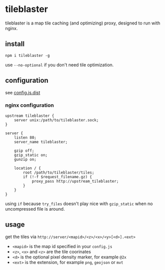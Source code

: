 # tileblaster

tileblaster is a map tile caching (and optimizing) proxy, designed to run with nginx.

## install

`npm i tileblaster -g`

use `--no-optional` if you don't need tile optimization.

## configuration

see [config.js.dist](config.js.dist)

### nginx configuration

```
upstream tileblaster {
	server unix:/path/to/tileblaster.sock;
}

server {
	listen 80;
	server_name tileblaster;

	gzip off;
	gzip_static on;
	gunzip on;

	location / {
		root /path/to/tileblaster/tiles;
		if (!-f $request_filename.gz) {
			proxy_pass http://upstream_tileblaster;
		}
	}
}
```

using `if` because `try_files` doesn't play nice with `gzip_static` when no uncompressed file is around.

## usage

get the tiles via `http://server/<mapid>/<z>/<x>/<y>[<d>].<ext>`
	
* `<mapid>` is the map id specified in your `config.js`
* `<z>`, `<x>` and `<z>` are the tile coorinates
* `<d>` is the optional pixel density marker, for example `@2x`
* `<ext>` is the extension, for example `png`, `geojson` or `mvt`
